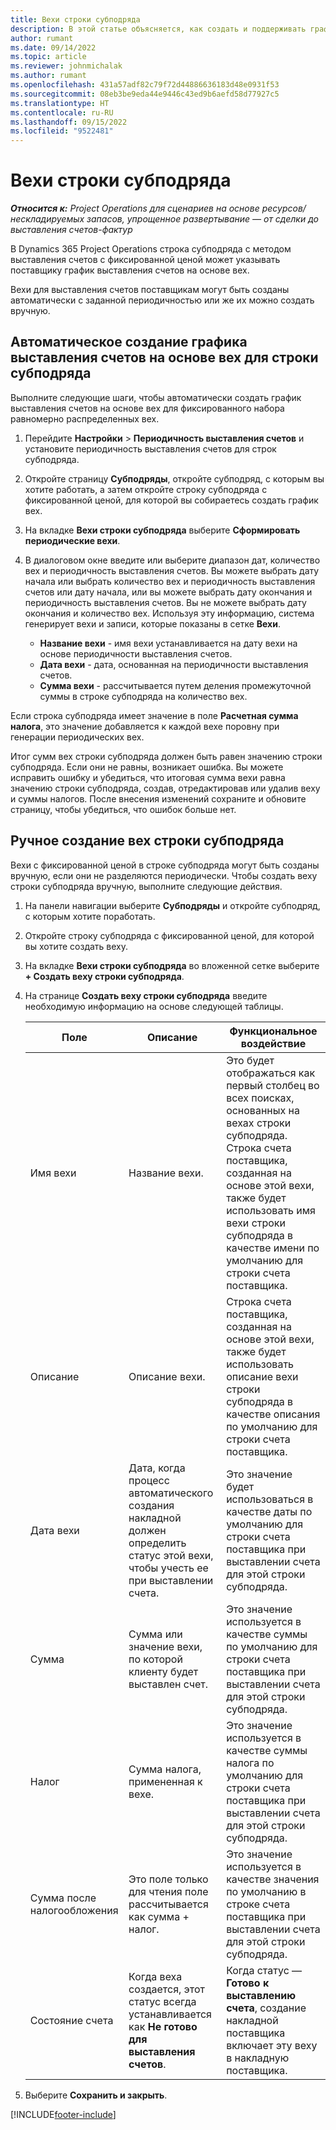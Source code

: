 ```yaml
---
title: Вехи строки субподряда
description: В этой статье объясняется, как создать и поддерживать график выставления счетов на основе вех для субподряда с поставщиком.
author: rumant
ms.date: 09/14/2022
ms.topic: article
ms.reviewer: johnmichalak
ms.author: rumant
ms.openlocfilehash: 431a57adf82c79f72d44886636183d48e0931f53
ms.sourcegitcommit: 08eb3be9eda44e9446c43ed9b6aefd58d77927c5
ms.translationtype: HT
ms.contentlocale: ru-RU
ms.lasthandoff: 09/15/2022
ms.locfileid: "9522481"
---
```

# <a name="subcontract-line-milestones"></a>Вехи строки субподряда

_**Относится к:** Project Operations для сценариев на основе ресурсов/нескладируемых запасов, упрощенное развертывание — от сделки до выставления счетов-фактур_

В Dynamics 365 Project Operations строка субподряда с методом выставления счетов с фиксированной ценой может указывать поставщику график выставления счетов на основе вех.

Вехи для выставления счетов поставщикам могут быть созданы автоматически с заданной периодичностью или же их можно создать вручную.

## <a name="automatically-create-a-milestone-based-invoice-schedule-for-a-subcontract-line"></a>Автоматическое создание графика выставления счетов на основе вех для строки субподряда

Выполните следующие шаги, чтобы автоматически создать график выставления счетов на основе вех для фиксированного набора равномерно распределенных вех.

1. Перейдите **Настройки** > **Периодичность выставления счетов** и установите периодичность выставления счетов для строк субподряда.
2. Откройте страницу **Субподряды**, откройте субподряд, с которым вы хотите работать, а затем откройте строку субподряда с фиксированной ценой, для которой вы собираетесь создать график вех.
3. На вкладке **Вехи строки субподряда** выберите **Сформировать периодические вехи**.
4. В диалоговом окне введите или выберите диапазон дат, количество вех и периодичность выставления счетов. Вы можете выбрать дату начала или выбрать количество вех и периодичность выставления счетов или дату начала, или вы можете выбрать дату окончания и периодичность выставления счетов. Вы не можете выбрать дату окончания и количество вех.
Используя эту информацию, система генерирует вехи и записи, которые показаны в сетке **Вехи**.

   - **Название вехи** - имя вехи устанавливается на дату вехи на основе периодичности выставления счетов.
   - **Дата вехи** - дата, основанная на периодичности выставления счетов.
   - **Сумма вехи** - рассчитывается путем деления промежуточной суммы в строке субподряда на количество вех.

Если строка субподряда имеет значение в поле **Расчетная сумма налога**, это значение добавляется к каждой вехе поровну при генерации периодических вех.

Итог сумм вех строки субподряда должен быть равен значению строки субподряда. Если они не равны, возникает ошибка. Вы можете исправить ошибку и убедиться, что итоговая сумма вехи равна значению строки субподряда, создав, отредактировав или удалив веху и суммы налогов. После внесения изменений сохраните и обновите страницу, чтобы убедиться, что ошибок больше нет.

## <a name="manually-create-subcontract-line-milestones"></a>Ручное создание вех строки субподряда

Вехи с фиксированной ценой в строке субподряда могут быть созданы вручную, если они не разделяются периодически. Чтобы создать веху строки субподряда вручную, выполните следующие действия.

1. На панели навигации выберите **Субподряды** и откройте субподряд, с которым хотите поработать.
2. Откройте строку субподряда с фиксированной ценой, для которой вы хотите создать веху.
3. На вкладке **Вехи строки субподряда** во вложенной сетке выберите **+ Создать веху строки субподряда**.
4. На странице **Создать веху строки субподряда** введите необходимую информацию на основе следующей таблицы.

    | Поле | Описание |Функциональное воздействие|
    | --- | --- |----------------------|
    | Имя вехи | Название вехи. |Это будет отображаться как первый столбец во всех поисках, основанных на вехах строки субподряда. Строка счета поставщика, созданная на основе этой вехи, также будет использовать имя вехи строки субподряда в качестве имени по умолчанию для строки счета поставщика.|
    | Описание | Описание вехи. |Строка счета поставщика, созданная на основе этой вехи, также будет использовать описание вехи строки субподряда в качестве описания по умолчанию для строки счета поставщика.|
    | Дата вехи | Дата, когда процесс автоматического создания накладной должен определить статус этой вехи, чтобы учесть ее при выставлении счета.| Это значение будет использоваться в качестве даты по умолчанию для строки счета поставщика при выставлении счета для этой строки субподряда. |
    | Сумма | Сумма или значение вехи, по которой клиенту будет выставлен счет. |Это значение используется в качестве суммы по умолчанию для строки счета поставщика при выставлении счета для этой строки субподряда. |
    | Налог | Сумма налога, примененная к вехе.| Это значение используется в качестве суммы налога по умолчанию для строки счета поставщика при выставлении счета для этой строки субподряда. |
    | Сумма после налогообложения | Это поле только для чтения поле рассчитывается как сумма + налог.|Это значение используется в качестве значения по умолчанию в строке счета поставщика при выставлении счета для этой строки субподряда. |
    | Состояние счета | Когда веха создается, этот статус всегда устанавливается как **Не готово для выставления счетов**.|  Когда статус — **Готово к выставлению счета**, создание накладной поставщика включает эту веху в накладную поставщика. |

5. Выберите **Сохранить и закрыть**.


[!INCLUDE[footer-include](../../includes/footer-banner.md)]
